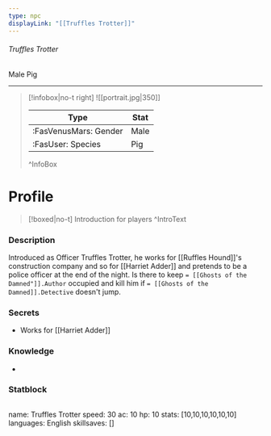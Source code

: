 ```yaml
---
type: npc
displayLink: "[[Truffles Trotter]]"
---
```


###### Truffles Trotter
<span class="sub2">Male Pig </span>
___

> [!infobox|no-t right]
> ![[portrait.jpg|350]]
>
> | Type | Stat |
> | ---- | ---- |
> | :FasVenusMars: Gender | Male |
> | :FasUser: Species | Pig |
>^InfoBox

# Profile

> [!boxed|no-t]
> Introduction for players
>^IntroText

### Description
Introduced as Officer Truffles Trotter, he works for ⁠[[Ruffles Hound]]'s construction company and so for ⁠[[Harriet Adder]] and pretends to be a police officer at the end of the night. Is there to keep `= [[Ghosts of the Damned"]].Author` occupied and kill him if ⁠`= [[Ghosts of the Damned]].Detective` doesn't jump.

### Secrets
- Works for [[Harriet Adder]]

### Knowledge
- 

### Statblock
>```statblock
name: Truffles Trotter
speed: 30
ac: 10
hp: 10
stats: [10,10,10,10,10,10]
languages: English
skillsaves: []